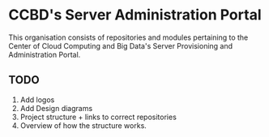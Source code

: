 # CCBD's Server Administration Portal
This organisation consists of repositories and modules pertaining to the Center of Cloud Computing and Big Data's Server Provisioning and Administration Portal.

## TODO
1. Add logos
2. Add Design diagrams
3. Project structure + links to correct repositories
4. Overview of how the structure works.